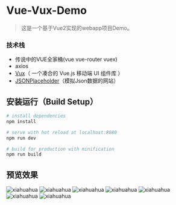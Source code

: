 # Vue-Vux-Demo

> 这是一个基于Vue2实现的webapp项目Demo。


### 技术栈
- 传说中的VUE全家桶(vue vue-router vuex)
- axios
- [Vux](https://vux.li)（ 一个凑合的 Vue.js 移动端 UI 组件库 ）
- [JSONPlaceholder](https://jsonplaceholder.typicode.com)（模拟Json数据的网站）

## 安装运行（Build Setup）

``` bash
# install dependencies
npm install

# serve with hot reload at localhost:8080
npm run dev

# build for production with minification
npm run build

```

## 预览效果

![xiahuahua](https://github.com/xiahuahua/vue-vux-demo/blob/master/src/assets/wxImg1.jpeg)
![xiahuahua](https://github.com/xiahuahua/vue-vux-demo/blob/master/src/assets/wxImg2.jpeg)
![xiahuahua](https://github.com/xiahuahua/vue-vux-demo/blob/master/src/assets/wxImg3.jpeg)
![xiahuahua](https://github.com/xiahuahua/vue-vux-demo/blob/master/src/assets/wxImg4.jpeg)
![xiahuahua](https://github.com/xiahuahua/vue-vux-demo/blob/master/src/assets/wxImg5.jpeg)
![xiahuahua](https://github.com/xiahuahua/vue-vux-demo/blob/master/src/assets/wxImg7.jpeg)
![xiahuahua](https://github.com/xiahuahua/vue-vux-demo/blob/master/src/assets/wxImg6.jpeg)
